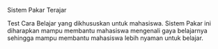 Sistem Pakar Terajar

Test Cara Belajar yang dikhususkan untuk mahasiswa. Sistem Pakar ini diharapkan mampu membantu mahasiswa mengenali gaya belajarnya sehingga mampu membantu mahasiswa lebih nyaman untuk belajar.